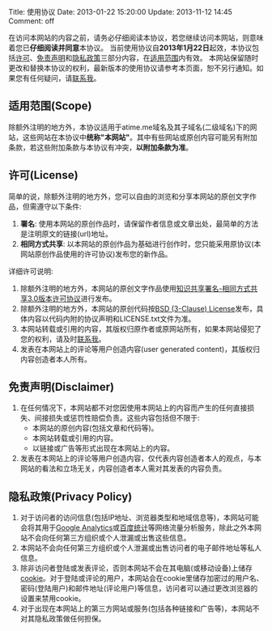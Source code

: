Title: 使用协议
Date: 2013-01-22 15:20:00
Update: 2013-11-12 14:45
Comment: off

[3]: /about.html#1a59b4b3e9d33d250d80feb7579e0045 "about me"
[4]: http://www.google.com/analytics/ "Google 分析"
[5]: http://tongji.baidu.com "百度统计"
[6]: http://atime.me "wilbur的网站"
[7]: http://creativecommons.org/licenses/by-nc-nd/3.0/deed.zh "CC BY-NC-ND 3.0"
[8]: /CODE_LICENSE.txt "Code License"
[9]: /agreement.html "最新使用协议"
[11]: http://zh.wikipedia.org/wiki/Cookie "wikipedia"
[12]: http://creativecommons.org/publicdomain/zero/1.0/deed.zh "CC0 1.0 通用"
[13]: http://creativecommons.org/licenses/by/3.0/cn/ "CC BY 3.0"
[14]: http://creativecommons.org/licenses/by-sa/3.0/deed.zh "CC BY-SA 3.0"

在访问本网站的内容之前，请务必仔细阅读本协议，若您继续访问本网站，则意味着您已**仔细阅读并同意**本协议。
当前使用协议自**2013年1月22日**起效，本协议包括[许可](#2b4e44c84fe5e50917f2cb922a27ddbc)、[免责声明](#d4cbff323306f0bacae9569adccf1c09)和[隐私政策](#69a934af98ebdae302fc794dfbfaa7b4)三部分内容，在[适用范围](#9881596e854c5f5b416288a88d0342a2)内有效。
本网站保留随时更改和替换本协议的权利，最新版本的使用协议请参考本页面，恕不另行通知。如果您有任何疑问，请[联系我][3]。

## 适用范围(Scope)

除额外注明的地方外，本协议适用于atime.me域名及其子域名(二级域名)下的网站，这些网站在本协议中**统称"本网站"**。其中有些网站或原创内容可能另有附加条款，若这些附加条款与本协议有冲突，**以附加条款为准**。

## 许可(License)

简单的说，除额外注明的地方外，您可以自由的浏览和分享本网站的原创文字作品，但需遵守以下条件:

1. **署名**: 使用本网站的原创作品时，请保留作者信息或文章出处，最简单的方法是注明原文的链接(url)地址。
2. **相同方式共享**: 以本网站的原创作品为基础进行创作时，您只能采用原协议(本网站原创作品使用的许可协议)发布您的新作品。

详细许可说明:

1.  除额外注明的地方外，本网站的原创文字作品使用[知识共享署名-相同方式共享3.0版本许可协议][14]进行发布。
2.  除额外注明的地方外，本网站的原创代码按[BSD (3-Clause) License][8]发布，具体内容以代码内附的协议声明和LICENSE.txt文件为准。
3.  本网站转载或引用的内容，其版权归原作者或原网站所有，如果本网站侵犯了您的权利，请及时[联系我][3]。
4.  发表在本网站上的评论等用户创造内容(user generated content)，其版权归内容创造者本人所有。

## 免责声明(Disclaimer)

1. 在任何情况下，本网站都不对您因使用本网站上的内容而产生的任何直接损失、间接损失或惩罚性赔偿负责。这些内容包括但不限于:
    *  本网站的原创内容(包括文章和代码等)。
    *  本网站转载或引用的内容。
    *  以链接或广告等形式出现在本网站上的内容。
2. 发表在本网站上的评论等用户创造内容，仅代表内容创造者本人的观点，与本网站的看法和立场无关，内容创造者本人需对其发表的内容负责。

## 隐私政策(Privacy Policy)

1.  对于访问者的访问信息(包括IP地址、浏览器类型和地域信息等)，本网站可能会将其用于[Google Analytics][4]或[百度统计][5]等网络流量分析服务，除此之外本网站不会向任何第三方组织或个人泄漏或出售这些信息。
2.  本网站不会向任何第三方组织或个人泄漏或出售访问者的电子邮件地址等私人信息。
3.  除非访问者登陆或发表评论，否则本网站不会在其电脑(或移动设备)上储存[cookie][11]。对于登陆或评论的用户，本网站会在cookie里储存加密过的用户名、密码(登陆用户)和邮件地址(评论用户)等信息，访问者可以通过更改浏览器的设置来禁用cookie。
4.  对于出现在本网站上的第三方网站或服务(包括各种链接和广告等)，本网站不对其隐私政策做任何担保。

